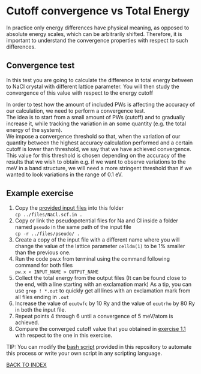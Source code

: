 # Cutoff convergence vs Total Energy

In practice only energy differences have physical meaning, as opposed to absolute energy scales, which can be arbitrarily shifted.
Therefore, it is important to understand the convergence properties with respect to such differences.

## Convergence test

In this test you are going to calculate the difference in total energy between to NaCl crystal with different lattice parameter.
You will then study the convergence of this value with respect to the energy cutoff

In order to test how the amount of included PWs is affecting the accuracy of our calculation, we need to perform a convergence test.  
The idea is to start from a small amount of PWs (cutoff) and to gradually increase it, while tracking the variation in an some quantity (e.g. the total energy of the system).  
We impose a convergence threshold so that, when the variation of our quantity between the highest accuracy calculation performed and a certain cutoff is lower than threshold, we say that we have achieved convergence.  
This value for this threshold is chosen depending on the accuracy of the results that we wish to obtain e.g. if we want to observe variations to the meV in a band structure, we will need a more stringent threshold than if we wanted to look variations in the range of 0.1 eV.

## Example exercise

1. Copy the [provided input files](../files/NaCl.scf.in) into this folder  
  ```cp ../files/NaCl.scf.in .```
2. Copy or link the pseudopotential files for Na and Cl inside a folder named ```pseudo``` in the same path of the input file  
  ```cp -r ../files/pseudo/ .```
3. Create a copy of the input file with a different name where you will change the value of the lattice parameter ```celldm(1)``` to be 1% smaller than the previous one.
4. Run the code pw.x from terminal using the command following command for both files  
  ```pw.x < INPUT_NAME > OUTPUT_NAME```
5. Collect the total energy from the output files (It can be found close to the end, with a line starting with an exclamation mark)
  As a tip, you can use ```grep ! *.out``` to quickly get all lines with an exclamation mark from all files ending in ```.out```
6. Increase the value of ```ecutwfc``` by 10 Ry and the value of ```ecutrho``` by 80 Ry in both the input file.
7. Repeat points 4 through 6 until a convergence of 5 meV/atom is achieved.
8. Compare the converged cutoff value that you obtained in [exercise 1.1](../1_ecut_vs_etot) with respect to the one in this exercise.

TIP: You can modify the [bash script](../files/script.sh) provided in this repository to automate this process or write your own script in any scripting language.

[BACK TO INDEX](../README.md)